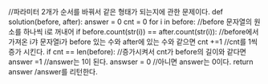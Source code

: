 //파라미터 2개가 순서를 바꿔서 같은 형태가 되는지에 관한 문제이다.
def solution(before, after):
answer = 0
cnt = 0
for i in before: //before 문자열의 원소를 하나씩 i로 꺼내어
if before.count(str(i)) == after.count(str(i)):
//before에서 가져온 i갸 문자열i가 before 있는 수와 after에 있는 수와 같으면
cnt +=1 //cnt를 1씩 증가 시킨다.
if cnt == len(before): //증가시켜서 cnt가 before의 길이와 같다면
answer =1 //answer는 1이 된다.
answser = 0 //아니면 answer는 0이다.
return answer /answer를 리턴한다.
